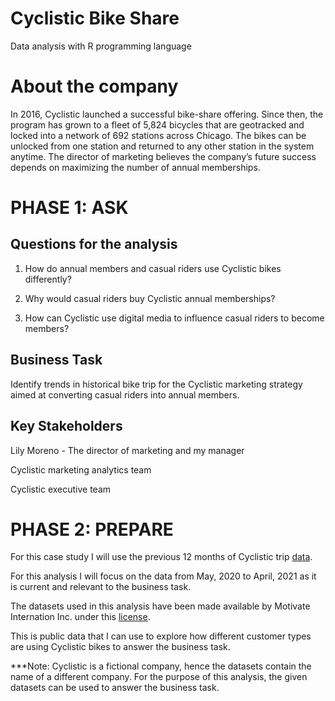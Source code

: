 # Cyclistic Bike Share
Data analysis with R programming language

 # About the company

In 2016, Cyclistic launched a successful bike-share offering. Since then, the program has grown to a fleet of 5,824 bicycles that are geotracked and locked into a network of 692 stations across Chicago. The bikes can be unlocked from one station and returned to any other station in the system anytime. The director of marketing believes the company’s future success depends on maximizing the number of annual memberships.

# PHASE 1: ASK

## Questions for the analysis

1. How do annual members and casual riders use Cyclistic bikes differently?

2. Why would casual riders buy Cyclistic annual memberships?

3. How can Cyclistic use digital media to influence casual riders to become members?
 
## Business Task
Identify trends in historical bike trip for the Cyclistic marketing strategy aimed at converting casual riders into annual members.

## Key Stakeholders
Lily Moreno - The director of marketing and my manager

Cyclistic marketing analytics team

Cyclistic executive team

# PHASE 2: PREPARE

For this case study I will use the previous 12 months of Cyclistic trip [data](https://divvy-tripdata.s3.amazonaws.com/index.html).

For this analysis I will focus on the data from May, 2020 to April, 2021 as it is current and relevant to the business task.

The datasets used in this analysis have been made available by Motivate Internation Inc. under this [license](https://ride.divvybikes.com/data-license-agreement).

This is public data that I can use to explore how different customer types are using Cyclistic bikes to answer the business task.

***Note: Cyclistic is a fictional company, hence the datasets contain the name of a different company. For the purpose of this analysis, the given datasets can be used to answer the business task.
